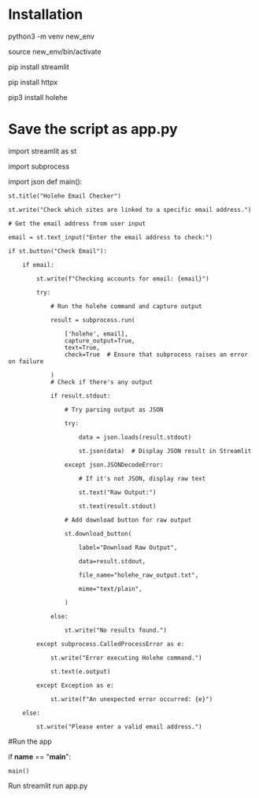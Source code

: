 # Installation
python3 -m venv new_env

source new_env/bin/activate

pip install streamlit

pip install httpx

pip3 install holehe

# Save the script as app.py

import streamlit as st

import subprocess

import json
def main():

    st.title("Holehe Email Checker")
    
    st.write("Check which sites are linked to a specific email address.")
    
    # Get the email address from user input
    
    email = st.text_input("Enter the email address to check:")
    
    if st.button("Check Email"):
    
        if email:
        
            st.write(f"Checking accounts for email: {email}")
            
            try:
            
                # Run the holehe command and capture output
                
                result = subprocess.run(
                
                    ['holehe', email],
                    capture_output=True,
                    text=True,
                    check=True  # Ensure that subprocess raises an error on failure
                    
                )
                # Check if there's any output
                
                if result.stdout:
                
                    # Try parsing output as JSON
                    
                    try:
                    
                        data = json.loads(result.stdout)
                        
                        st.json(data)  # Display JSON result in Streamlit
                        
                    except json.JSONDecodeError:
                    
                        # If it's not JSON, display raw text
                        
                        st.text("Raw Output:")
                        
                        st.text(result.stdout)
                        
                    # Add download button for raw output
                    
                    st.download_button(
                    
                        label="Download Raw Output",
                        
                        data=result.stdout,
                        
                        file_name="holehe_raw_output.txt",
                        
                        mime="text/plain",
                        
                    )
                    
                else:
                
                    st.write("No results found.")
                    
            except subprocess.CalledProcessError as e:
            
                st.write("Error executing Holehe command.")
                
                st.text(e.output)
                
            except Exception as e:
            
                st.write(f"An unexpected error occurred: {e}")
                
        else:
        
            st.write("Please enter a valid email address.")
#Run the app

if __name__ == "__main__":

    main()

Run
streamlit run app.py
